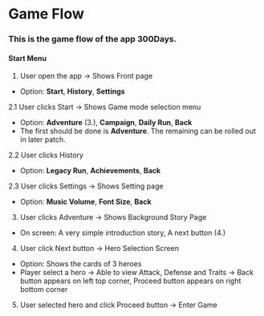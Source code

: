 # Game Flow

### This is the game flow of the app 300Days. 

#### Start Menu
1. User open the app -> Shows Front page 

  - Option: **Start**, **History**, **Settings** 

2.1 User clicks Start -> Shows Game mode selection menu 

  - Option: **Adventure** (3.), **Campaign**,  **Daily Run**, **Back**
  - The first should be done is **Adventure**. The remaining can be rolled out in later patch.

2.2 User clicks History
  
  - Option: **Legacy Run**, **Achievements**, **Back**

2.3 User clicks Settings -> Shows Setting page

  - Option: **Music Volume**, **Font Size**, **Back**

3. User clicks Adventure -> Shows Background Story Page

  - On screen: A very simple introduction story, A next button (4.)

4. User click Next button -> Hero Selection Screen

  - Option: Shows the cards of 3 heroes 
  - Player select a hero -> Able to view Attack, Defense and Traits -> Back button appears on left top corner, Proceed button appears on right bottom corner

5. User selected hero and click Proceed button -> Enter Game
